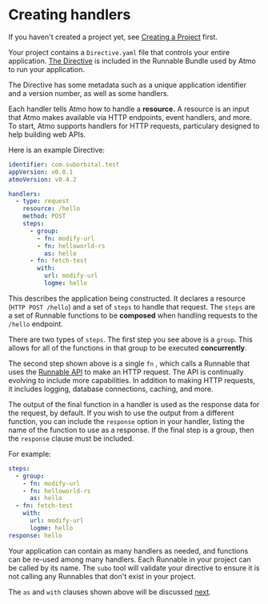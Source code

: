 # Creating handlers

If you haven't created a project yet, see [Creating a Project](../getstarted/creating-a-project) first.

Your project contains a `Directive.yaml` file that controls your 
entire application. [The Directive](../concepts/the-directive) is included in
the Runnable Bundle used by Atmo to run your application.

The Directive has some metadata such as a unique application 
identifier and a version number, as well as some handlers.

Each handler tells Atmo how to handle a **resource.** 
A resource is an input that Atmo makes available via HTTP endpoints, 
event handlers, and more. To start, Atmo supports handlers for HTTP requests, 
particulary designed to help building web APIs. 

Here is an example Directive:

```yaml
identifier: com.suborbital.test
appVersion: v0.0.1
atmoVersion: v0.4.2

handlers:
  - type: request
    resource: /hello
    method: POST
    steps:
      - group:
        - fn: modify-url
        - fn: helloworld-rs
          as: hello
      - fn: fetch-test
        with:
          url: modify-url
          logme: hello
```

This describes the application being constructed. It declares a resource 
(`HTTP POST /hello`) and a set of `steps` to handle that request. 
The `steps` are a set of Runnable functions to be **composed** when 
handling requests to the `/hello` endpoint.

There are two types of `steps`. The first step you see above is a `group`. 
This allows for all of the functions in that group to be executed **concurrently**.

The second step shown above is a single `fn` , which calls a Runnable 
that uses the [Runnable API](../runnable-api/introduction.md) to make 
an HTTP request. The API is continually evolving to include more capabilities. 
In addition to making HTTP requests, it includes logging, database 
connections, caching, and more.

The output of the final function in a handler is used as the response data 
for the request, by default. If you wish to use the output from a different 
function, you can include the `response` option in your handler, listing 
the name of the function to use as a response. If the final step is a group, 
then the `response` clause must be included.

For example: 
```yaml
steps:
  - group:
    - fn: modify-url
    - fn: helloworld-rs
      as: hello
  - fn: fetch-test
    with:
      url: modify-url
      logme: hello
response: hello
```

Your application can contain as many handlers as needed, and functions 
can be re-used among many handlers. Each Runnable in your project can 
be called by its name. The `subo` tool will validate your directive to 
ensure it is not calling any Runnables that don't exist in your project.

The `as` and `with` clauses shown above will be discussed [next](managing-state.md).

